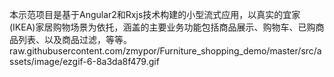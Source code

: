 本示范项目是基于Angular2和Rxjs技术构建的小型流式应用，以真实的宜家(IKEA)家居购物场景为依托，涵盖的主要业务功能包括商品展示、购物车、已购商品列表、以及商品过滤，等等。
raw.githubusercontent.com/zmypor/Furniture_shopping_demo/master/src/assets/image/ezgif-6-8a3da8f479.gif

